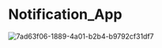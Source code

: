 # Notification_App
![7ad63f06-1889-4a01-b2b4-b9792cf31df7](https://user-images.githubusercontent.com/77660268/189046291-a584f5d1-c935-4acd-83f2-a461e3b76874.jpg)
